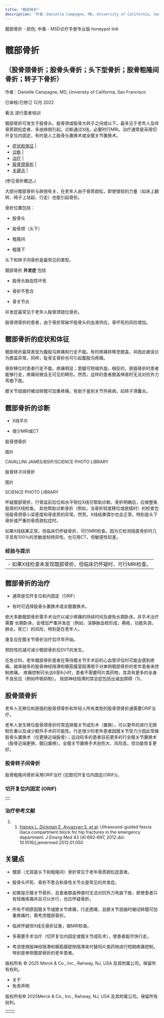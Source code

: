 ```yaml
---
title: "髋部骨折"
description: "作者：Danielle Campagne, MD, University of California, San Francisco"
---
```


﻿髋部骨折 \- 损伤; 中毒 \- MSD诊疗手册专业版 honeypot link

# 髋部骨折

## （股骨颈骨折；股骨头骨折；头下型骨折；股骨粗隆间骨折；转子下骨折）

作者：Danielle Campagne, MD, University of California, San Francisco

已审核/已修订 12月 2022

看法 进行患者培训

髋部骨折可发生于股骨头、股骨颈或股骨大转子之间或以下。最多见于老年人及伴骨质疏松症者，多由摔倒引起。诊断通过X线，必要时行MRI。治疗通常是采用切开复位内固定，有时是人工股骨头置换术或全髋关节置换术。

- [症状和体征](#症状和体征_v13387502_zh) \|
- [诊断](#诊断_v13387507_zh) \|
- [治疗](#治疗_v13387527_zh) \|
- [股骨颈骨折](#股骨颈骨折_v35393815_zh) \|
- [关键点](#关键点_v13387557_zh) \|

(参见骨折概述。)

大部分髋部骨折与跌倒有关，在老年人由于骨质疏松，即使很轻的力量（如床上翻转、椅子上站起、行走）也能引起骨折。

骨折位置包括：

- 股骨头

- 股骨颈（头下）

- 粗隆间

- 粗隆下


头下和转子间骨折是最常见的类型。

髋部骨折 **并发症** 包括

- 股骨头缺血性坏死

- 骨折不愈合

- 骨关节炎


并发症最常见于老年人股骨颈错位骨折。

股骨颈骨折的患者，由于骨折常破坏股骨头的血液供应，骨坏死的风险增加。

## 髋部骨折的症状和体征

髋部骨折最常表现为腹股沟疼痛和行走不能。有时疼痛转移至膝盖，并因此被误诊为膝盖异常。同样，耻骨支骨折也可引起腹股沟疼痛。

骨折移位时患者行走不能，疼痛明显；患腿可短缩外旋。相反的，嵌插骨折时患者能够行走，疼痛轻微且无可见的畸形。然而，这样的患者膝盖伸直时无法对抗外力弯曲下肢。

膝关节屈曲时被动转髋可加重疼痛，有助于鉴别关节外疾病，如转子滑囊炎。

## 髋部骨折的诊断

- X线平片

- 很少MRI或CT


股骨颈骨折



图片

CAVALLINI JAMES/BSIP/SCIENCE PHOTO LIBRARY

股骨转子间骨折



图片

SCIENCE PHOTO LIBRARY

怀疑髋部骨折，行骨盆前后位和水平侧位X线可帮助诊断。骨折明确后，应做整条股骨的X线检查。 其他帮助诊断骨折（例如，当骨折轻度移位或嵌插时）的检查包括股骨颈骨小梁密度和骨皮质的异常。然而，X线结果偶尔也会正常，特别是头下骨折或严重的骨质疏松症时。

如果X线结果正常，但临床仍怀疑骨折，可行MRI检查。因为它检测隐匿骨折时几乎具有100％的灵敏度和特异性。也可用CT，但敏感性较差。

### 经验与提示

|     |
| --- |
| - 如果X线检查未发现髋部骨折，但临床仍怀疑时，可行MRI检查。 |

## 髋部骨折的治疗

- 通常是切开复位和内固定（ORIF）

- 有时可选择股骨头置换术或全髋置换术。


绝大多数髋部骨折需手术治疗以减少疼痛的持续时间及避免长期卧床。非手术治疗需要 长期卧床，会增加严重并发症（例如，深静脉血栓形成，褥疮，功能失调，肺炎，死亡）的风险，特别是在老年人。

康复应在髋关节骨折治疗后尽早开始。

预防性抗凝可减少髋部骨折后DVT的发生。

在急诊科，老年髋部骨折患者在等待髋关节手术前的心血管评估时可能会感到疼痛。越来越多的股骨神经阻滞和髂筋膜室阻滞用于对单侧髋部骨折的老年患者来控制疼痛。 疼痛控制可长达6至8小时，患者不需要阿片类药物，其具有更多的全身不良反应（例如呼吸抑制）。 局部神经阻滞的禁忌症包括出凝血障碍（1)。

## 股骨颈骨折

老年人无移位和嵌插的股骨颈骨折和年轻人所有类型的股骨颈骨折通需要ORIF治疗。

老年人发生移位股骨颈骨折时常选择髋关节成形术（置换），可以更早的进行无限制负重以及减少额外手术的可能性。行走很少的老年患者因髋关节受力少因此常做股骨头置换术（仅更换近端股骨）；运动较多的患者目前更多的行全髋关节置换术（股骨近端更换，髋臼置换）。全髋关节置换手术创伤大、风险高，但功能恢复更好。

### 股骨转子间骨折

股骨粗隆间骨折采用ORIF治疗 (见图切开复位内固定(ORIF))。

### 切开复位内固定 (ORIF)

|     |
| --- |
|  |

### 治疗参考文献

1. 1. [Haines L, Dickman E, Ayvazyan S, et al](https://www.ncbi.nlm.nih.gov/pubmed/22494596): Ultrasound-guided fascia iliaca compartment block for hip fractures in the emergency department. _J Emerg Med_ 43 (4):692–697, 2012.doi: 10.1016/j.jemermed.2012.01.050


## 关键点

- 髋部（尤其是头下和粗隆间）骨折常见于老年骨质疏松症患者。

- 股骨头坏死、骨折不愈合和骨性关节炎是常见的并发症。

- 如果提示髋关节骨折，且患者膝盖伸直时无法对抗外力弯曲下肢，即使患者只有轻微疼痛并且可以步行，也应怀疑骨折。

- 所有不明原因髋关节或膝关节疼痛，行走困难，且膝关节屈曲时被动转髋可加重疼痛时，需考虑髋部骨折。

- 临床怀疑但X线无骨折征象，做MRI检查。

- 多需要手术治疗（切开复位内固定或髋关节成形术），使患者能尽快行走。

- 考虑使用股神经阻滞和髂筋膜腔隙阻滞来代替阿片类药物进行短期疼痛控制，特别是单侧髋部骨折的老年患者。




版权所有 © 2025
Merck & Co., Inc., Rahway, NJ, USA 及其附属公司。保留所有权利。

- 关于
- 免责声明

版权所有© 2025Merck & Co., Inc., Rahway, NJ, USA 及其附属公司。保留所有权利。

|     |     |
| --- | --- |
|  |  |
